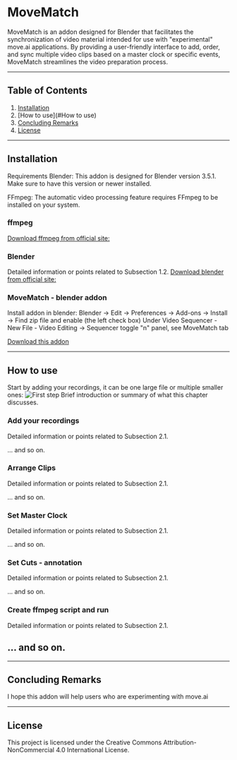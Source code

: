 # MoveMatch

MoveMatch is an addon designed for Blender that facilitates the synchronization of video material intended for use with "experimental" move.ai applications. By providing a user-friendly interface to add, order, and sync multiple video clips based on a master clock or specific events, MoveMatch streamlines the video preparation process.

---

## Table of Contents

1. [Installation](#Installation)
2. [How to use](#How to use)
3. [Concluding Remarks](#Concluding-Remarks)
4. [License](#License)


---

## Installation

Requirements
Blender: This addon is designed for Blender version 3.5.1. Make sure to have this version or newer installed.

FFmpeg: The automatic video processing feature requires FFmpeg to be installed on your system.

### ffmpeg

[Download ffmpeg from official site: ](https://ffmpeg.org/download.html)

### Blender

Detailed information or points related to Subsection 1.2.
[Download blender from official site: ](https://www.blender.org/download/)



### MoveMatch - blender addon
Install addon in blender: 
Blender -> Edit -> Preferences -> Add-ons -> Install -> Find zip file and enable (the left check box)
Under Video Sequencer - New File - Video Editing -> Sequencer toggle "n" panel, see MoveMatch tab

[Download this addon](https://github.com/Rockfella/movematch/archive/refs/heads/main.zip)


---

## How to use
Start by adding your recordings, it can be one large file or multiple smaller ones:
![First step](https://i.imgur.com/kIuboa7.gifv)
Brief introduction or summary of what this chapter discusses.

### Add your recordings

Detailed information or points related to Subsection 2.1.

... and so on.


### Arrange Clips

Detailed information or points related to Subsection 2.1.

... and so on.

### Set Master Clock

Detailed information or points related to Subsection 2.1.

... and so on.

### Set Cuts - annotation

Detailed information or points related to Subsection 2.1.

... and so on.

### Create ffmpeg script and run

Detailed information or points related to Subsection 2.1.

... and so on.
---

---

## Concluding Remarks

I hope this addon will help users who are experimenting with move.ai

---

## License

This project is licensed under the Creative Commons Attribution-NonCommercial 4.0 International License.